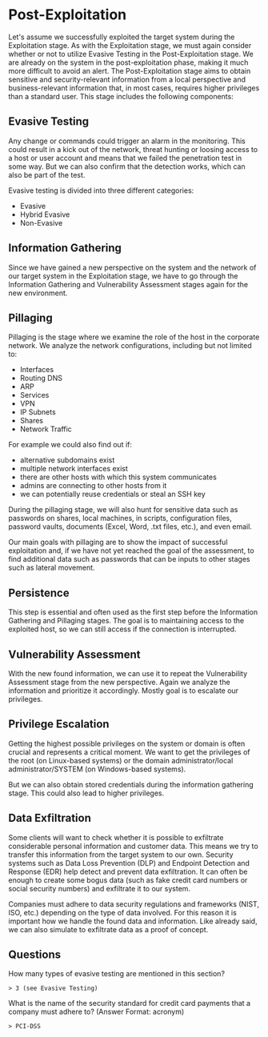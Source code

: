 # Post-Exploitation
Let's assume we successfully exploited the target system during the Exploitation stage. As with the Exploitation stage, we must again consider whether or not to utilize Evasive Testing in the Post-Exploitation stage. We are already on the system in the post-exploitation phase, making it much more difficult to avoid an alert. The Post-Exploitation stage aims to obtain sensitive and security-relevant information from a local perspective and business-relevant information that, in most cases, requires higher privileges than a standard user. This stage includes the following components:

## Evasive Testing
Any change or commands could trigger an alarm in the monitoring. This could result in a kick out of the network, threat hunting or loosing access to a host or user account and means that we failed the penetration test in some way. But we can also confirm that the detection works, which can also be part of the test.

Evasive testing is divided into three different categories:
* Evasive
* Hybrid Evasive
* Non-Evasive

## Information Gathering
Since we have gained a new perspective on the system and the network of our target system in the Exploitation stage, we have to go through the Information Gathering and Vulnerability Assessment stages again for the new environment.

## Pillaging
Pillaging is the stage where we examine the role of the host in the corporate network. We analyze the network configurations, including but not limited to:
* Interfaces
* Routing	DNS
* ARP
* Services
* VPN
* IP Subnets
* Shares
* Network Traffic

For example we could also find out if: 
* alternative subdomains exist
* multiple network interfaces exist
* there are other hosts with which this system communicates
* admins are connecting to other hosts from it
* we can potentially reuse credentials or steal an SSH key

During the pillaging stage, we will also hunt for sensitive data such as passwords on shares, local machines, in scripts, configuration files, password vaults, documents (Excel, Word, .txt files, etc.), and even email.

Our main goals with pillaging are to show the impact of successful exploitation and, if we have not yet reached the goal of the assessment, to find additional data such as passwords that can be inputs to other stages such as lateral movement.

## Persistence
This step is essential and often used as the first step before the Information Gathering and Pillaging stages. The goal is to maintaining access to the exploited host, so we can still access if the connection is interrupted.

## Vulnerability Assessment
With the new found information, we can use it to repeat the Vulnerability Assessment stage from the new perspective. Again we analyze the information and prioritize it accordingly. Mostly goal is to escalate our privileges.

## Privilege Escalation
Getting the highest possible privileges on the system or domain is often crucial and represents a critical moment. We want to get the privileges of the root (on Linux-based systems) or the domain administrator/local administrator/SYSTEM (on Windows-based systems).

But we can also obtain stored credentials during the information gathering stage. This could also lead to higher privileges.

## Data Exfiltration
Some clients will want to check whether it is possible to exfiltrate considerable personal information and customer data. This means we try to transfer this information from the target system to our own. Security systems such as Data Loss Prevention (DLP) and Endpoint Detection and Response (EDR) help detect and prevent data exfiltration. It can often be enough to create some bogus data (such as fake credit card numbers or social security numbers) and exfiltrate it to our system.

Companies must adhere to data security regulations and frameworks (NIST, ISO, etc.) depending on the type of data involved. For this reason it is important how we handle the found data and information. Like already said, we can also simulate to exfiltrate data as a proof of concept.

## Questions
How many types of evasive testing are mentioned in this section?
```
> 3 (see Evasive Testing)
```

What is the name of the security standard for credit card payments that a company must adhere to? (Answer Format: acronym)
```
> PCI-DSS
```
